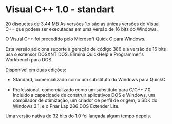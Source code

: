 # Visual C++ 1.0 - standart


20 disquetes de 3.44 MB
As versões 1.x são as únicas versões do Visual C++ que podem ser executadas em uma versão de 16 bits do Windows.

O Visual C++ foi precedido pelo Microsoft Quick C para Windows.

Esta versão adiciona suporte à geração de código 386 e a versão de 16 bits usa o extensor DOSXNT DOS. Elimina QuickHelp e Programmer's Workbench para DOS.

Disponível em duas edições:

- Standard, comercializado como um substituto do Windows para QuickC.

- Professional, comercializado como um substituto para C/C++ 7.0. Incluído a capacidade de construir aplicativos DOS e Windows, um compilador de otimização, um criador de perfil de origem, o SDK do Windows 3.1. e o Phar Lap 286 DOS Extender Lite.

Uma versão nativa de 32 bits do 1.0 foi lançada algum tempo depois.
